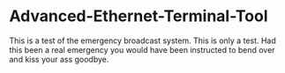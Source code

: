 # Advanced-Ethernet-Terminal-Tool
This is a test of the emergency broadcast system. This is only a test. Had this been a real emergency you would have been instructed to bend over and kiss your ass goodbye.
